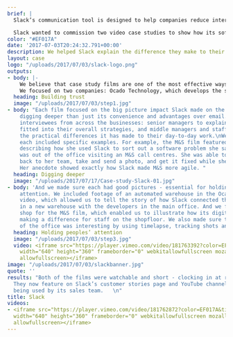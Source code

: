 ```yaml
---
brief: |
  Slack’s communication tool is designed to help companies reduce internal emails and meetings, improving productivity, transparency, and widening the sharing of information and knowledge.

  Slack wanted to commission two video case studies to show how its software transforms organisations; with the UK its second biggest market, it asked Happen to help.
color: "#EF017A"
date: '2017-07-03T20:24:32.791+00:00'
description: We helped Slack explain the difference they make to their customers
layout: case
logo: "/uploads/2017/07/03/slack-logo.png"
outputs:
- body: |-
    We believe that case study films are one of the most effective ways to show potential customers the benefits of a company’s products and services. They play a vital role in the customer journey: providing the reassurance people need ahead of a purchase. People trust people without a vested interest to recommend things, as the popularity of TripAdvisor and Trustpilot prove. So a video featuring an effusive client is very persuasive.
    We focused on two companies: Ocado Technology, which develops the software and systems that power the online grocery retail platforms of Ocado and Morrisons, and Marks & Spencer. One is the sort of technology company that Slack’s initial growth has been driven by. The other is a long-established, iconic brand that is seeking to transform the way it works and its customer experience, both online and in its shops.
  heading: Building trust
  image: "/uploads/2017/07/03/step1.jpg"
- body: "Each film focused on the big picture impact Slack made on the companies,
    digging deeper than just its convenience and advantages over email. They featured
    interviewees from across the businesses: senior managers to explain how Slack
    fitted into their overall strategies, and middle managers and staff to talk about
    the practical differences it has made to their day-to-day work.\nWe made sure
    each included specific examples. For example, the M&S film featured an interviewee
    describing how she used Slack to sort out a software problem she saw when she
    was out of the office visiting an M&S call centres. She was able to report it
    back to her team, take and send a photo, and get it fixed while she was there.
    Her anecdote showed exactly how Slack made M&S more agile. "
  heading: Digging deeper
  image: "/uploads/2017/07/17/Case-study-Slack-01.jpg"
- body: 'And we made sure each had good pictures - essential for holding a viewer’s
    attention. We included footage of an automated warehouse in the Ocado Technology
    video, which allowed us to tell the story of how Slack connected the testing team
    in a new warehouse with the developers in the main office. And we filmed in a
    shop for the M&S film, which enabled us to illustrate how its digital team is
    making a difference for staff on the shopfloor. We also made sure that the footage
    of the office was interesting by using timelapse, tracking shots and a gimbal. '
  heading: Holding peoples’ attention
  image: "/uploads/2017/07/03/step3.jpg"
  video: <iframe src="https://player.vimeo.com/video/181763392?color=EF017A&title=0&byline=0&portrait=0"
    width="640" height="360" frameborder="0" webkitallowfullscreen mozallowfullscreen
    allowfullscreen></iframe>
image: "/uploads/2017/07/03/slackbanner.jpg"
quote: ''
results: "Both of the films were watchable and short - clocking in at round 90 seconds.
  They now feature on Slack’s customer stories page and YouTube channel, as well as
  being used by its sales team.   \n"
title: Slack
videos:
- <iframe src="https://player.vimeo.com/video/181762872?color=EF017A&title=0&byline=0&portrait=0"
  width="640" height="360" frameborder="0" webkitallowfullscreen mozallowfullscreen
  allowfullscreen></iframe>
---
```


